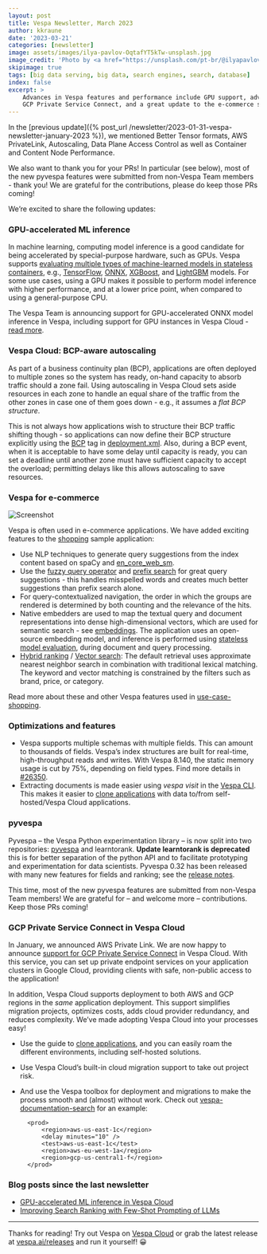 ```yaml
---
layout: post
title: Vespa Newsletter, March 2023
author: kkraune
date: '2023-03-21'
categories: [newsletter]
image: assets/images/ilya-pavlov-OqtafYT5kTw-unsplash.jpg
image_credit: 'Photo by <a href="https://unsplash.com/pt-br/@ilyapavlov?utm_source=unsplash&utm_medium=referral&utm_content=creditCopyText">Ilya Pavlov</a> on <a href="https://unsplash.com/photos/OqtafYT5kTw?utm_source=unsplash&utm_medium=referral&utm_content=creditCopyText">Unsplash</a>'
skipimage: true
tags: [big data serving, big data, search engines, search, database]
index: false
excerpt: >
    Advances in Vespa features and performance include GPU support, advanced BCP autoscaling,
    GCP Private Service Connect, and a great update to the e-commerce sample app.
---
```


In the [previous update]({% post_url /newsletter/2023-01-31-vespa-newsletter-january-2023 %}),
we mentioned Better Tensor formats, AWS PrivateLink, Autoscaling, Data Plane Access Control
as well as Container and Content Node Performance.

We also want to thank you for your PRs! In particular (see below),
most of the new pyvespa features were submitted from non-Vespa Team members - thank you!
We are grateful for the contributions, please do keep those PRs coming!

We’re excited to share the following updates:


### GPU-accelerated ML inference
In machine learning, computing model inference is a good candidate for being accelerated by special-purpose hardware, such as GPUs.
Vespa supports [evaluating multiple types of machine-learned models in stateless containers](https://docs.vespa.ai/en/stateless-model-evaluation.html),
e.g., [TensorFlow](https://docs.vespa.ai/en/tensorflow.html),
[ONNX](https://docs.vespa.ai/en/onnx.html),
[XGBoost](https://docs.vespa.ai/en/xgboost.html),
and [LightGBM](https://docs.vespa.ai/en/lightgbm.html) models.
For some use cases, using a GPU makes it possible to perform model inference with higher performance,
and at a lower price point, when compared to using a general-purpose CPU.

The Vespa Team is announcing support for GPU-accelerated ONNX model inference in Vespa,
including support for GPU instances in Vespa Cloud -
[read more](https://blog.vespa.ai/gpu-accelerated-ml-inference-in-vespa-cloud/).


### Vespa Cloud: BCP-aware autoscaling
As part of a business continuity plan (BCP),
applications are often deployed to multiple zones so the system has ready, on-hand capacity
to absorb traffic should a zone fail.
Using autoscaling in Vespa Cloud sets aside resources in each zone to handle an equal share of the traffic from the other zones
in case one of them goes down - e.g., it assumes a *flat BCP structure*.

This is not always how applications wish to structure their BCP traffic shifting though -
so applications can now define their BCP structure explicitly
using the [BCP](https://cloud.vespa.ai/en/reference/deployment#bcp) tag in
[deployment.xml](https://cloud.vespa.ai/en/reference/deployment.html).
Also, during a BCP event, when it is acceptable to have some delay until capacity is ready,
you can set a deadline until another zone must have sufficient capacity to accept the overload;
permitting delays like this allows autoscaling to save resources.


### Vespa for e-commerce
![Screenshot ](/assets/images/e-commerce.png)

Vespa is often used in e-commerce applications.
We have added exciting features to the [shopping](https://github.com/vespa-engine/sample-apps/tree/master/use-case-shopping) sample application:

* Use NLP techniques to generate query suggestions from the index content
  based on spaCy and [en_core_web_sm](https://spacy.io/models/en/).
* Use the [fuzzy query operator](https://docs.vespa.ai/en/reference/query-language-reference.html#fuzzy)
  and [prefix search](https://docs.vespa.ai/en/text-matching.html#prefix-match) for great query suggestions -
  this handles misspelled words and creates much better suggestions than prefix search alone.
* For query-contextualized navigation,
  the order in which the groups are rendered is determined by both counting and the relevance of the hits.
* Native embedders are used to map the textual query and document representations into dense high-dimensional vectors,
  which are used for semantic search - see [embeddings](https://docs.vespa.ai/en/embedding.html).
  The application uses an open-source embedding model,
  and inference is performed using [stateless model evaluation](https://docs.vespa.ai/en/stateless-model-evaluation.html),
  during document and query processing.
* [Hybrid ranking](https://blog.vespa.ai/improving-zero-shot-ranking-with-vespa/) /
  [Vector search](https://docs.vespa.ai/en/nearest-neighbor-search.html):
  The default retrieval uses approximate nearest neighbor search in combination with traditional lexical matching.
  The keyword and vector matching is constrained by the filters such as brand, price, or category.

Read more about these and other Vespa features used in
[use-case-shopping](https://docs.vespa.ai/en/use-case-shopping.html).


### Optimizations and features
* Vespa supports multiple schemas with multiple fields.
  This can amount to thousands of fields.
  Vespa’s index structures are built for real-time, high-throughput reads and writes.
  With Vespa 8.140, the static memory usage is cut by 75%, depending on field types.
  Find more details in [#26350](https://github.com/vespa-engine/vespa/issues/26350).
* Extracting documents is made easier using *vespa visit* in the [Vespa CLI](https://docs.vespa.ai/en/vespa-cli.html).
  This makes it easier to [clone applications](https://cloud.vespa.ai/en/cloning-applications-and-data)
  with data to/from self-hosted/Vespa Cloud applications.


### pyvespa
Pyvespa – the Vespa Python experimentation library – is now split into two repositories:
[pyvespa](https://pyvespa.readthedocs.io/) and learntorank. **Update learntorank is deprecated**
this is for better separation of the python API and to facilitate prototyping and experimentation for data scientists.
Pyvespa 0.32 has been released with many new features for fields and ranking;
see the [release notes](https://github.com/vespa-engine/pyvespa/releases/tag/v0.32.0).

This time, most of the new pyvespa features are submitted from non-Vespa Team members!
We are grateful for – and welcome more – contributions. Keep those PRs coming!


### GCP Private Service Connect in Vespa Cloud
In January, we announced AWS Private Link.
We are now happy to announce [support for GCP Private Service Connect](https://cloud.vespa.ai/en/private-endpoints.html#gcp-private-service-connect) in Vespa Cloud.
With this service, you can set up private endpoint services on your application clusters in Google Cloud,
providing clients with safe, non-public access to the application!

In addition, Vespa Cloud supports deployment to both AWS and GCP regions in the *same* application deployment.
This support simplifies migration projects, optimizes costs, adds cloud provider redundancy, and reduces complexity.
We’ve made adopting Vespa Cloud into your processes easy!
* Use the guide to [clone applications](https://cloud.vespa.ai/en/cloning-applications-and-data),
  and you can easily roam the different environments, including self-hosted solutions.
* Use Vespa Cloud’s built-in cloud migration support to take out project risk.
* And use the Vespa toolbox for deployment and migrations to make the process smooth and (almost) without work.
  Check out [vespa-documentation-search](https://github.com/vespa-cloud/vespa-documentation-search/blob/main/src/main/application/deployment.xml) for an example:

        <prod>
            <region>aws-us-east-1c</region>
            <delay minutes="10" />
            <test>aws-us-east-1c</test>
            <region>aws-eu-west-1a</region>
            <region>gcp-us-central1-f</region>
        </prod>


### Blog posts since the last newsletter
* [GPU-accelerated ML inference in Vespa Cloud](https://blog.vespa.ai/gpu-accelerated-ml-inference-in-vespa-cloud/)
* [Improving Search Ranking with Few-Shot Prompting of LLMs](https://blog.vespa.ai/improving-text-ranking-with-few-shot-prompting/)


----

Thanks for reading! Try out Vespa on [Vespa Cloud](https://cloud.vespa.ai/)
or grab the latest release at [vespa.ai/releases](https://vespa.ai/releases) and run it yourself! &#x1F600;
